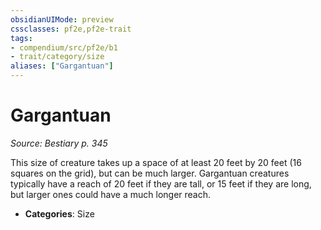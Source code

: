 ```yaml
---
obsidianUIMode: preview
cssclasses: pf2e,pf2e-trait
tags:
- compendium/src/pf2e/b1
- trait/category/size
aliases: ["Gargantuan"]
---
```

# Gargantuan  
*Source: Bestiary p. 345*  

This size of creature takes up a space of at least 20 feet by 20 feet (16 squares on the grid), but can be much larger. Gargantuan creatures typically have a reach of 20 feet if they are tall, or 15 feet if they are long, but larger ones could have a much longer reach.

- **Categories**: Size